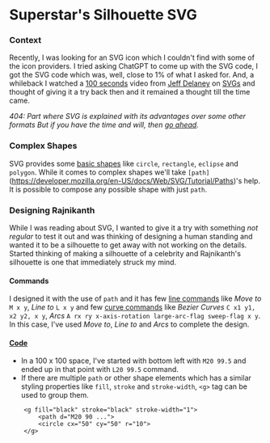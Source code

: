 # Superstar's Silhouette SVG


### Context
Recently, I was looking for an SVG icon which I couldn't find with some of the icon providers. I tried asking ChatGPT to come up with the SVG code, I got the SVG code which was, well, close to 1% of what I asked for. And, a whileback I watched a [100 seconds](https://www.youtube.com/playlist?list=PL0vfts4VzfNiI1BsIK5u7LpPaIDKMJIDN) video from [Jeff Delaney](https://fireship.io/contributors/jeff-delaney/#:~:text=Jeff%20Delaney%20is%20a%20Google,the%20creator%20of%20fireship.io.) on [SVGs](https://youtu.be/emFMHH2Bfvo?si=DsM7Lo-clZS9W4Zq) and thought of giving it a try back then and it remained a thought till the time came.


*404: Part where SVG is explained with its advantages over some other formats*
*But if you have the time and will, then [go ahead](https://developer.mozilla.org/en-US/docs/Web/SVG).*


### Complex Shapes
SVG provides some [basic shapes](https://developer.mozilla.org/en-US/docs/Web/SVG/Tutorial/Basic_Shapes) like `circle`, `rectangle`, `eclipse` and `polygon`. While it comes to complex shapes we'll take `[path]`(https://developer.mozilla.org/en-US/docs/Web/SVG/Tutorial/Paths)'s help. It is possible to compose any possible shape with just `path`. 


### Designing Rajnikanth
While I was reading about SVG, I wanted to give it a try with something *not regular* to test it out and was thinking of designing a human standing and wanted it to be a silhouette to get away with not working on the details. Started thinking of making a silhouette of a celebrity and Rajnikanth's silhouette is one that immediately struck my mind.

#### Commands
I designed it with the use of `path` and it has few [line commands](https://developer.mozilla.org/en-US/docs/Web/SVG/Tutorial/Paths#line_commands) like *Move to* `M x y`, *Line to* `L x y` and few [curve commands](https://developer.mozilla.org/en-US/docs/Web/SVG/Tutorial/Paths#curve_commands) like *Bezier Curves* `C x1 y1, x2 y2, x y`, *Arcs* `A rx ry x-axis-rotation large-arc-flag sweep-flag x y`. 
In this case, I've used *Move to*, *Line to* and *Arcs* to complete the design.

#### [Code](/superstar.svg)

* In a 100 x 100 space, I've started with bottom left with `M20 99.5` and ended up in that point with `L20 99.5` command.
* If there are multiple `path` or other shape elements which has a similar styling properties like `fill`, `stroke` and `stroke-width`,  `<g>` tag can be used to group them.
```
    <g fill="black" stroke="black" stroke-width="1">
        <path d="M20 90 ...">
        <circle cx="50" cy="50" r="10">
    </g>
```
